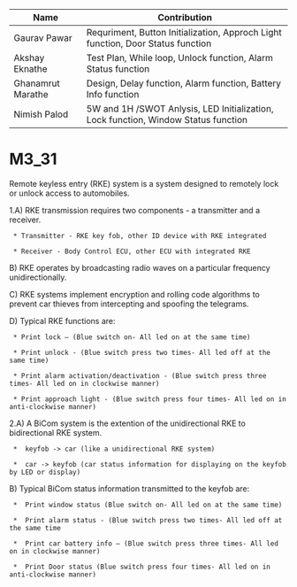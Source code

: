 |Name|Contribution|
|--------|---------|
|Gaurav Pawar|Requriment, Button Initialization, Approch Light function, Door Status function|
|Akshay Eknathe|Test Plan, While loop, Unlock function, Alarm Status function|
|Ghanamrut Marathe|Design, Delay function, Alarm function, Battery Info function|
|Nimish Palod|5W and 1H /SWOT Anlysis, LED Initialization, Lock function, Window Status function|

# M3_31
Remote keyless entry (RKE) system is a system designed to remotely lock or unlock access to automobiles. 

1.A) RKE transmission requires two components - a transmitter and a receiver.

     * Transmitter - RKE key fob, other ID device with RKE integrated 
     
     * Receiver - Body Control ECU, other ECU with integrated RKE 
     
  B) RKE operates by broadcasting radio waves on a particular frequency unidirectionally.
  
  C) RKE systems implement encryption and rolling code algorithms to prevent car thieves from intercepting and spoofing the telegrams.
  
  D) Typical RKE functions are:
  
     * Print lock – (Blue switch on- All led on at the same time)
     
     * Print unlock - (Blue switch press two times- All led off at the same time)
     
     * Print alarm activation/deactivation - (Blue switch press three times- All led on in clockwise manner)
     
     * Print approach light - (Blue switch press four times- All led on in anti-clockwise manner)
     
2.A) A BiCom system is the extention of the unidirectional RKE to bidirectional RKE system. 

     *	keyfob -> car (like a unidirectional RKE system) 
     
     *	car -> keyfob (car status information for displaying on the keyfob by LED or display) 
     
  B) Typical BiCom status information transmitted to the keyfob are: 
     
     *	Print window status (Blue switch on- All led on at the same time)
     
     *	Print alarm status - (Blue switch press two times- All led off at the same time
     
     *	Print car battery info – (Blue switch press three times- All led on in clockwise manner)
     
     *	Print Door status (Blue switch press four times- All led on in anti-clockwise manner)

